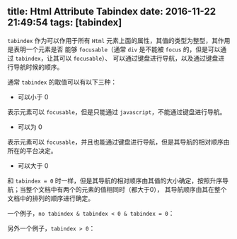 title: Html Attribute Tabindex
date: 2016-11-22 21:49:54
tags: [tabindex]
---

`tabindex` 作为可以作用于所有 `Html` 元素上面的属性，其值的类型为整型，其作用是表明一个元素是否
能够 `focusable`（通常 `div` 是不能被 `focus` 的，但是可以通过 `tabindex`，让其可以 `focusable`）、
可以通过键盘进行导航，以及通过键盘进行导航时候的顺序。

<!-- more -->

通常 `tabindex` 的取值可以有以下三种：

- 可以小于 0

表示元素可以 `focusable`，但是只能通过 `javascript`，不能通过键盘进行导航。

- 可以为 0

表示元素可以 `focusable`，并且也能通过键盘进行导航，但是其导航的相对顺序由所在的平台决定。

- 可以大于 0

和 `tabindex = 0` 时一样，但是其导航的相对顺序由其值的大小确定，按照升序导航；当整个文档中有两个的元素的值相同时（都大于0），
其导航顺序由其在整个文档中的排列的顺序进行确定。

一个例子，`no tabindex & tabindex < 0 & tabindex = 0`：

<script async src="//jsfiddle.net/fatelei/dfh5zbyt/9/embed/js,html,css,result/dark/"></script>

另外一个例子，`tabindex > 0`：

<script async src="//jsfiddle.net/fatelei/njp7qjrr/2/embed/js,html,css,result/dark/"></script>

